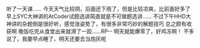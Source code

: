 听了一天课……
今天天气比较阴，后面还下雨了，但是比较凉爽，比前面好多了
早上SYC大神讲的AtCoder试题选讲简直就是不可做题选讲……
不过下午HHD大神讲的杂题倒是很好听，感觉涨姿势了，有很多非常巧妙的解题技巧
总之颇有收获啊
晚饭吃完从食堂出来就滑了一跤……RP--
明天就能爆零了，好鸡冻啊！
不多说了，我要早点睡了，明天还要去当炮灰呢